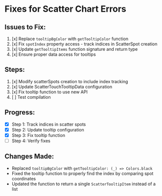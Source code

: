 # Fixes for Scatter Chart Errors

## Issues to Fix:
1. [x] Replace `tooltipBgColor` with `getTooltipColor` function
2. [x] Fix `spotIndex` property access - track indices in ScatterSpot creation
3. [x] Update `getTooltipItems` function signature and return type
4. [x] Ensure proper data access for tooltips

## Steps:
1. [x] Modify scatterSpots creation to include index tracking
2. [x] Update ScatterTouchTooltipData configuration
3. [x] Fix tooltip function to use new API
4. [ ] Test compilation

## Progress:
- [x] Step 1: Track indices in scatter spots
- [x] Step 2: Update tooltip configuration
- [x] Step 3: Fix tooltip function
- [ ] Step 4: Verify fixes

## Changes Made:
- Replaced `tooltipBgColor` with `getTooltipColor: (_) => Colors.black`
- Fixed the tooltip function to properly find the index by comparing spot coordinates
- Updated the function to return a single `ScatterTooltipItem` instead of a list
